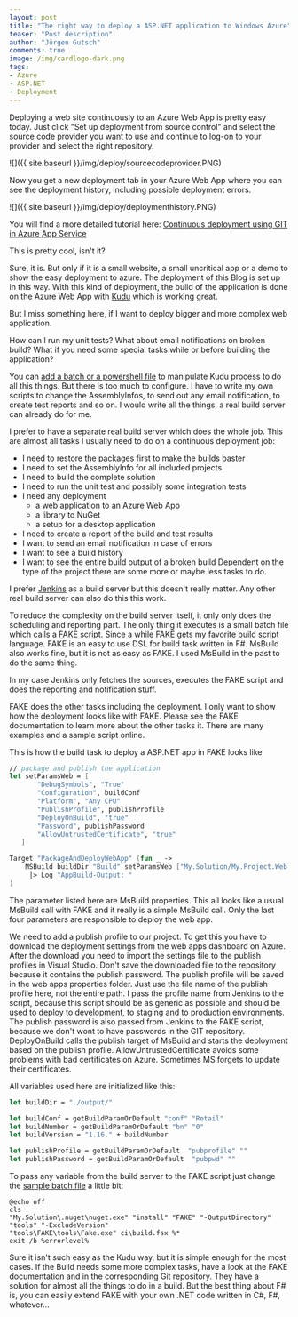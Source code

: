 ```yaml
--- 
layout: post
title: "The right way to deploy a ASP.NET application to Windows Azure"
teaser: "Post description"
author: "Jürgen Gutsch"
comments: true
image: /img/cardlogo-dark.png
tags: 
- Azure
- ASP.NET
- Deployment
---
```


Deploying a web site continuously to an Azure Web App is pretty easy today. Just click "Set up deployment from source control" and select the source code provider you want to use and continue to log-on to your provider and select the right repository. 

![]({{ site.baseurl }}/img/deploy/sourcecodeprovider.PNG)

Now you get a new deployment tab in your Azure Web App where you can see the deployment history, including possible deployment errors.

![]({{ site.baseurl }}/img/deploy/deploymenthistory.PNG)

You will find a more detailed tutorial here: [Continuous deployment using GIT in Azure App Service](https://azure.microsoft.com/en-us/documentation/articles/web-sites-publish-source-control/)

This is pretty cool, isn't it?

Sure, it is. But only if it is a small website, a small uncritical app or a demo to show the easy deployment to azure. The deployment of this Blog is set up in this way. With this kind of deployment, the build of the application is done on the Azure Web App with [Kudu](https://github.com/projectkudu/kudu) which is working great. 

But I miss something here, if I want to deploy bigger and more complex web application.

How can I run my unit tests? What about email notifications on broken build? What if you need some special tasks while or before building the application?

You can [add a batch or a powershell file](https://github.com/projectkudu/kudu/wiki/Customizing-deployments) to manipulate Kudu process to do all this things. But there is too much to configure. I have to write my own scripts to change the AssemblyInfos, to send out any email notification, to create test reports and so on. I would write all the things, a real build server can already do for me.

I prefer to have a separate real build server which does the whole job. This are almost all tasks I usually need to do on a continuous deployment job: 

- I need to restore the packages first to make the builds baster
- I need to set the AssemblyInfo for all included projects. 
- I need to build the complete solution
- I need to run the unit test and possibly some integration tests
- I need any deployment
  - a web application to an Azure Web App
  - a library to NuGet
  - a setup for a desktop application
- I need to create a report of the build and test results
- I want to send an email notification in case of errors
- I want to see a build history
- I want to see the entire build output of a broken build
Dependent on the type of the project there are some more or maybe less tasks to do.

I prefer [Jenkins](https://jenkins-ci.org/) as a build server but this doesn't really matter. Any other real build server can also do this this work.

To reduce the complexity on the build server itself, it only only does the scheduling and reporting part. The only thing it executes is a small batch file which calls a [FAKE script](http://fsharp.github.io/FAKE/). Since a while FAKE gets my favorite build script language. FAKE is an easy to use DSL for build task written in F#. MsBuild also works fine, but it is not as easy as FAKE. I used MsBuild in the past to do the same thing.

In my case Jenkins only fetches the sources, executes the FAKE script and does the reporting and notification stuff.

FAKE does the other tasks including the deployment. I only want to show how the deployment looks like with FAKE. Please see the FAKE documentation to learn more about the other tasks it. There are many examples and a sample script online. 

This is how the build task to deploy a ASP.NET app in FAKE looks like

~~~ fsharp
// package and publish the application
let setParamsWeb = [
       "DebugSymbols", "True"
       "Configuration", buildConf
       "Platform", "Any CPU"
       "PublishProfile", publishProfile
       "DeployOnBuild", "true"
       "Password", publishPassword
       "AllowUntrustedCertificate", "true"
   ]

Target "PackageAndDeployWebApp" (fun _ ->
    MSBuild buildDir "Build" setParamsWeb ["My.Solution/My.Project.Web.csproj"]
     |> Log "AppBuild-Output: "
)
~~~

The parameter listed here are MsBuild properties. This all looks like a usual MsBuild call with FAKE and it really is a simple MsBuild call. Only the last four parameters are responsible to deploy the web app.

We need to add a publish profile to our project. To get this you have to download the deployment settings from the web apps dashboard on Azure. After the download you need to import the settings file to the publish profiles in Visual Studio. Don't save the downloaded file to the repository because it contains the publish password. The publish profile will be saved in the web apps properties folder. Just use the file name of the publish profile here, not the entire path. I pass the profile name from Jenkins to the script, because this script should be as generic as possible and should be used to deploy to development, to staging and to production environments.
The publish password is also passed from Jenkins to the FAKE script, because we don't wont to have passwords in the GIT repository.
DeployOnBuild calls the publish target of MsBuild and starts the deployment based on the publish profile.
AllowUntrustedCertificate avoids some problems with bad certificates on Azure. Sometimes MS forgets to update their certificates.

All variables used here are initialized like this:

~~~ fsharp
let buildDir = "./output/"

let buildConf = getBuildParamOrDefault "conf" "Retail"
let buildNumber = getBuildParamOrDefault "bn" "0"
let buildVersion = "1.16." + buildNumber

let publishProfile = getBuildParamOrDefault  "pubprofile" ""
let publishPassword = getBuildParamOrDefault  "pubpwd" ""
~~~

To pass any variable from the build server to the FAKE script just change the [sample batch file](http://fsharp.github.io/FAKE/gettingstarted.html) a little bit:

~~~ batch
@echo off
cls
"My.Solution\.nuget\nuget.exe" "install" "FAKE" "-OutputDirectory" "tools" "-ExcludeVersion"
"tools\FAKE\tools\Fake.exe" ci\build.fsx %*
exit /b %errorlevel%
~~~

Sure it isn't such easy as the Kudu way, but it is simple enough for the most cases. If the Build needs some more complex tasks, have a look at the FAKE documentation and in the corresponding Git repository. They have a solution for almost all the things to do in a build. But the best thing about F# is, you can easily extend FAKE with your own .NET code written in C#, F#, whatever...